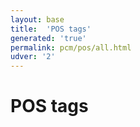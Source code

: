 ```yaml
---
layout: base
title:  'POS tags'
generated: 'true'
permalink: pcm/pos/all.html
udver: '2'
---
```


# POS tags


